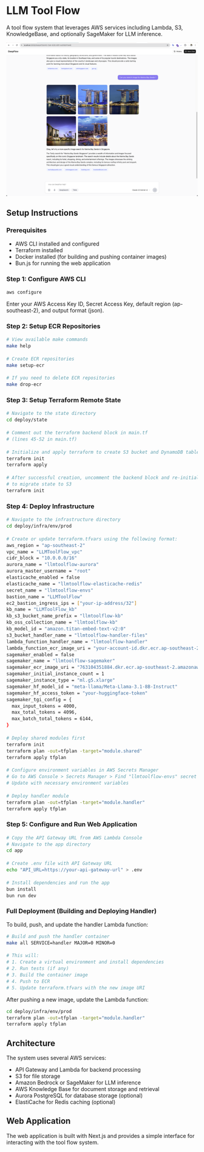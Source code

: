 # LLM Tool Flow

A tool flow system that leverages AWS services including Lambda, S3, KnowledgeBase, and optionally SageMaker for LLM inference.

![Application Interface](assets/sample.png)

## Setup Instructions

### Prerequisites
- AWS CLI installed and configured
- Terraform installed
- Docker installed (for building and pushing container images)
- Bun.js for running the web application

### Step 1: Configure AWS CLI
```bash
aws configure
```
Enter your AWS Access Key ID, Secret Access Key, default region (ap-southeast-2), and output format (json).

### Step 2: Setup ECR Repositories
```bash
# View available make commands
make help

# Create ECR repositories
make setup-ecr

# If you need to delete ECR repositories
make drop-ecr
```

### Step 3: Setup Terraform Remote State
```bash
# Navigate to the state directory
cd deploy/state

# Comment out the terraform backend block in main.tf
# (lines 45-52 in main.tf)

# Initialize and apply terraform to create S3 bucket and DynamoDB table for state
terraform init
terraform apply

# After successful creation, uncomment the backend block and re-initialize
# to migrate state to S3
terraform init
```

### Step 4: Deploy Infrastructure

```bash
# Navigate to the infrastructure directory
cd deploy/infra/env/prod

# Create or update terraform.tfvars using the following format:
aws_region = "ap-southeast-2"
vpc_name = "LLMToolFlow_vpc"
cidr_block = "10.0.0.0/16"
aurora_name = "llmtoolflow-aurora"
aurora_master_username = "root"
elasticache_enabled = false
elasticache_name = "llmtoolflow-elasticache-redis"
secret_name = "llmtoolflow-envs"
bastion_name = "LLMToolFlow"
ec2_bastion_ingress_ips = ["your-ip-address/32"]
kb_name = "LLMToolFlow_kb"
kb_s3_bucket_name_prefix = "llmtoolflow-kb"
kb_oss_collection_name = "llmtoolflow-kb"
kb_model_id = "amazon.titan-embed-text-v2:0"
s3_bucket_handler_name = "llmtoolflow-handler-files"
lambda_function_handler_name = "llmtoolflow-handler"
lambda_function_ecr_image_uri = "your-account-id.dkr.ecr.ap-southeast-2.amazonaws.com/llmtoolflow-prod-handler-ecr:0.0.6"
sagemaker_enabled = false
sagemaker_name = "llmtoolflow-sagemaker"
sagemaker_ecr_image_uri = "763104351884.dkr.ecr.ap-southeast-2.amazonaws.com/huggingface-pytorch-tgi-inference:2.6.0-tgi3.2.3-gpu-py311-cu124-ubuntu22.04-v2.0"
sagemaker_initial_instance_count = 1
sagemaker_instance_type = "ml.g5.xlarge"
sagemaker_hf_model_id = "meta-llama/Meta-Llama-3.1-8B-Instruct"
sagemaker_hf_access_token = "your-huggingface-token"
sagemaker_tgi_config = {
  max_input_tokens = 4000,
  max_total_tokens = 4096,
  max_batch_total_tokens = 6144,
}

# Deploy shared modules first
terraform init
terraform plan -out=tfplan -target="module.shared"
terraform apply tfplan

# Configure environment variables in AWS Secrets Manager
# Go to AWS Console > Secrets Manager > Find "llmtoolflow-envs" secret
# Update with necessary environment variables

# Deploy handler module
terraform plan -out=tfplan -target="module.handler"
terraform apply tfplan
```

### Step 5: Configure and Run Web Application

```bash
# Copy the API Gateway URL from AWS Lambda Console
# Navigate to the app directory
cd app

# Create .env file with API Gateway URL
echo "API_URL=https://your-api-gateway-url" > .env

# Install dependencies and run the app
bun install
bun run dev
```

### Full Deployment (Building and Deploying Handler)

To build, push, and update the handler Lambda function:

```bash
# Build and push the handler container
make all SERVICE=handler MAJOR=0 MINOR=0

# This will:
# 1. Create a virtual environment and install dependencies
# 2. Run tests (if any)
# 3. Build the container image
# 4. Push to ECR
# 5. Update terraform.tfvars with the new image URI
```

After pushing a new image, update the Lambda function:

```bash
cd deploy/infra/env/prod
terraform plan -out=tfplan -target="module.handler"
terraform apply tfplan
```

## Architecture

The system uses several AWS services:
- API Gateway and Lambda for backend processing
- S3 for file storage
- Amazon Bedrock or SageMaker for LLM inference
- AWS Knowledge Base for document storage and retrieval
- Aurora PostgreSQL for database storage (optional)
- ElastiCache for Redis caching (optional)

## Web Application

The web application is built with Next.js and provides a simple interface for interacting with the tool flow system.
